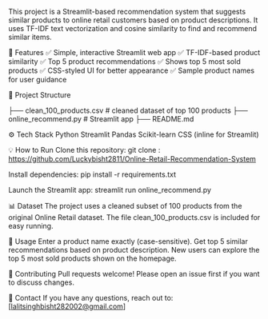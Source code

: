 This project is a Streamlit-based recommendation system that suggests similar products to online retail customers based on product descriptions. It uses TF-IDF text vectorization and cosine similarity to find and recommend similar items.

🚀 Features
✅ Simple, interactive Streamlit web app
✅ TF-IDF-based product similarity
✅ Top 5 product recommendations
✅ Shows top 5 most sold products
✅ CSS-styled UI for better appearance
✅ Sample product names for user guidance

📂 Project Structure

├── clean_100_products.csv      # cleaned dataset of top 100 products
├── online_recommend.py         # Streamlit app
├── README.md


⚙️ Tech Stack
Python
Streamlit
Pandas
Scikit-learn
CSS (inline for Streamlit)


💡 How to Run
Clone this repository:
git clone : https://github.com/Luckybisht2811/Online-Retail-Recommendation-System

Install dependencies:
pip install -r requirements.txt

Launch the Streamlit app:
streamlit run online_recommend.py

📊 Dataset
The project uses a cleaned subset of 100 products from the original Online Retail dataset.
The file clean_100_products.csv is included for easy running.

📝 Usage
Enter a product name exactly (case-sensitive).
Get top 5 similar recommendations based on product description.
New users can explore the top 5 most sold products shown on the homepage.

🙌 Contributing
Pull requests welcome! Please open an issue first if you want to discuss changes.

📧 Contact
If you have any questions, reach out to:
[lalitsinghbisht282002@gmail.com]

